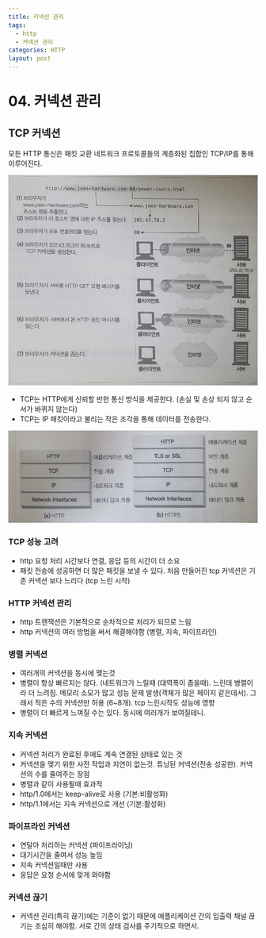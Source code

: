 ```yaml
---
title: 커넥션 관리
tags:
  - http
  - 커넥션 관리
categories: HTTP
layout: post
---
```


# 04. 커넥션 관리

## TCP 커넥션

모든 HTTP 통신은 패킷 교환 네트워크 프로토콜들의 계층화된 집합인 TCP/IP를 통해 이루어진다.

![](../../.gitbook/assets/kakaotalk_photo_2020-06-23-21-58-46.jpeg)

* TCP는 HTTP에게 신뢰할 만한 통신 방식을 제공한다. \(손실 및 손상 되지 않고 순서가 바뀌지 않는다\)
* TCP는 IP 패킷이라고 불리는 작은 조각을 통해 데이터를 전송한다.

![](../../.gitbook/assets/kakaotalk_photo_2020-06-23-21-58-51.jpeg)



### **TCP 성능 고려**

* http 요청 처리 시간보다 연결, 응답 등의 시간이 더 소요
* 패킷 전송에 성공하면 더 많은 패킷을 보낼 수 있다. 처음 만들어진 tcp 커넥션은 기존 커넥션 보다 느리다 \(tcp 느린 시작\)

### **HTTP 커넥션 관리**

* http 트랜잭션은 기본적으로 순차적으로 처리가 되므로 느림
* http 커넥션의 여러 방법을 써서 해결해야함 \(병렬, 지속, 파이프라인\)

### **병렬 커넥션**

* 여러개의 커넥션을 동시에 맺는것
* 병렬이 항상 빠르지는 않다. \(네트워크가 느릴때 \(대역폭이 좁을때\). 느린데 병렬이라 더 느려짐. 메모리 소모가 많고 성능 문제 발생\(객체가 많은 페이지 같은데서\). 그래서 적은 수의 커넥션만 허용 \(6~8개\). tcp 느린시작도 성능에 영향
* 병렬이 더 빠르게 느껴질 수는 있다. 동시에 여러개가 보여질테니.

### **지속 커넥션**

* 커넥션 처리가 완료된 후에도 계속 연결된 상태로 있는 것
* 커넥션을 맺기 위한 사전 작업과 지연이 없는것. 튜닝된 커넥션\(전송 성공한\). 커넥션의 수를 줄여주는 장점
* 병렬과 같이 사용될때 효과적
* http/1.0에서는 keep-alive로 사용 \(기본:비활성화\)
* http/1.1에서는 지속 커넥션으로 개선 \(기본:활성화\)

### **파이프라인 커넥션**

* 연달아 처리하는 커넥션 \(파이프라이닝\)
* 대기시간을 줄여서 성능 높임
* 지속 커넥션일때만 사용
* 응답은 요청 순서에 맞게 와야함

### **커넥션 끊기**

* 커넥션 괸리\(특히 끊기\)에는 기준이 없기 때문에 애플리케이션 간의 입출력 채널 끊기는 조심히 해야함. 서로 간의 상태 검사를 주기적으로 하면서.

